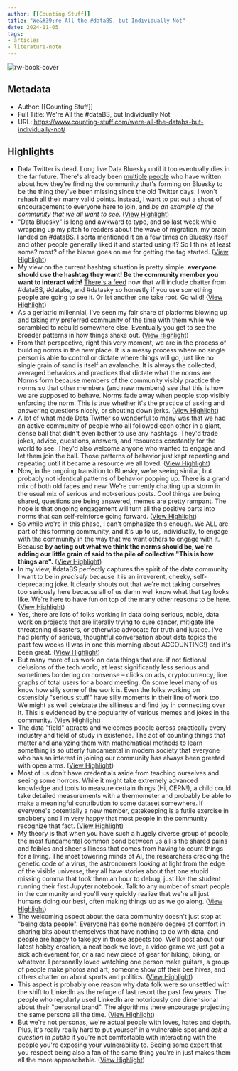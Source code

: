 ```yaml
---
author: [[Counting Stuff]]
title: "We&#39;re All the #dataBS, but Individually Not"
date: 2024-11-05
tags: 
- articles
- literature-note
---
```

![rw-book-cover](https://www.counting-stuff.com/content/images/2024/11/databs.jpg)

## Metadata
- Author: [[Counting Stuff]]
- Full Title: We're All the #dataBS, but Individually Not
- URL: https://www.counting-stuff.com/were-all-the-databs-but-individually-not/

## Highlights
- Data Twitter is dead. Long live Data Bluesky until it too eventually dies in the far future. There's already been [multiple](https://davidsj.substack.com/p/150-back-to-our-roots) [people](https://www.pelayoarbues.com/notes/Bluesky-feels-like-a-breath-of-fresh-air-for-data-folks) who have written about how they're finding the community that's forming on Bluesky to be the thing they've been missing since the old Twitter days. I won't rehash all their many valid points. Instead, I want to put out a shout of encouragement to everyone here to join, and *be an example of the community that we all want to see*. ([View Highlight](https://read.readwise.io/read/01jby875d1j8ahb4vxv2h8xv3c))
- "Data Bluesky" is long and awkward to type, and so last week while wrapping up my pitch to readers about the wave of migration, my brain landed on #dataBS. I sorta mentioned it on a few times on Bluesky itself and other people generally liked it and started using it? So I think at least some? most? of the blame goes on me for getting the tag started. ([View Highlight](https://read.readwise.io/read/01jby87nvkah7hcv6gt93q4c2a))
- My view on the current hashtag situation is pretty simple: **everyone should use the hashtag they want! Be the community member you want to interact with!** [There's a feed](https://bsky.app/profile/gecky.me/feed/aaans52l2ufzc) now that will include chatter from #dataBS, #databs, and #datasky so honestly if you use something people are going to see it. Or let another one take root. Go wild! ([View Highlight](https://read.readwise.io/read/01jby87x4qs8stvg35hpek90zg))
- As a geriatric millennial, I've seen my fair share of platforms blowing up and taking my preferred community of the time with them while we scrambled to rebuild somewhere else. Eventually you get to see the broader patterns in how things shake out. ([View Highlight](https://read.readwise.io/read/01jby8840d6zz8tc5tnms0njq4))
- From that perspective, right this very moment, we are in the process of building norms in the new place. It is a messy process where no single person is able to control or dictate where things will go, just like no single grain of sand is itself an avalanche. It is always the collected, averaged behaviors and practices that dictate what the norms are. Norms form because members of the community visibly practice the norms so that other members (and new members) see that this is how we are supposed to behave. Norms fade away when people stop visibly enforcing the norm. This is true whether it's the practice of asking and answering questions nicely, or shouting down jerks. ([View Highlight](https://read.readwise.io/read/01jby88795kf9n4srhd520va13))
- A lot of what made Data Twitter so wonderful to many was that we had an active community of people who all followed each other in a giant, dense ball that didn't even bother to use any hashtags. They'd trade jokes, advice, questions, answers, and resources constantly for the world to see. They'd also welcome anyone who wanted to engage and let them join the ball. Those patterns of behavior just kept repeating and repeating until it became a resource we all loved. ([View Highlight](https://read.readwise.io/read/01jby88hg8bwz82n6k0brvz0sb))
- Now, in the ongoing transition to Bluesky, we're seeing similar, but probably not identical patterns of behavior popping up. There is a grand mix of both old faces and new. We're currently chatting up a storm in the usual mix of serious and not-serious posts. Cool things are being shared, questions are being answered, memes are pretty rampant. The hope is that ongoing engagement will turn all the positive parts into norms that can self-reinforce going forward. ([View Highlight](https://read.readwise.io/read/01jby88wey9k6m6fb1s8pbeq8k))
- So while we're in this phase, I can't emphasize this enough. We ALL are part of this forming community, and it's up to us, individually, to engage with the community in the way that we want others to engage with it. Because **by acting out what we think the norms should be, we're adding our little grain of said to the pile of collective "This is how things are".** ([View Highlight](https://read.readwise.io/read/01jby890ycgmxn80k078dk1qxw))
- In my view, #dataBS perfectly captures the spirit of the data community I want to be in *precisely* because it is an irreverent, cheeky, self-deprecating joke. It clearly shouts out that we're not taking ourselves too seriously here because all of us damn well know what that tag looks like. We're here to have fun on top of the many other reasons to be here. ([View Highlight](https://read.readwise.io/read/01jby897d2rcx9j4373nx0zcet))
- Yes, there are lots of folks working in data doing serious, noble, data work on projects that are literally trying to cure cancer, mitigate life threatening disasters, or otherwise advocate for truth and justice. I've had plenty of serious, thoughtful conversation about data topics the past few weeks (I was in one this morning about ACCOUNTING!) and it's been great. ([View Highlight](https://read.readwise.io/read/01jby89gbt4n578c5eb5qhs6h3))
- But many more of us work on data things that are. if not fictional delusions of the tech world, at least significantly less serious and sometimes bordering on nonsense – clicks on ads, cryptocurrency, line graphs of total users for a board meeting. On some level many of us know how silly some of the work is. Even the folks working on ostensibly "serious stuff" have silly moments in their line of work too. We might as well celebrate the silliness and find joy in connecting over it. This is evidenced by the popularity of various memes and jokes in the community. ([View Highlight](https://read.readwise.io/read/01jby89nx0j7bzwhmmmt1m1y7x))
- The data "field" attracts and welcomes people across practically every industry and field of study in existence. The act of counting things that matter and analyzing them with mathematical methods to learn something is so utterly fundamental in modern society that everyone who has an interest in joining our community has always been greeted with open arms. ([View Highlight](https://read.readwise.io/read/01jby8a3708gzv98eg8c1vm0dr))
- Most of us don't have credentials aside from teaching ourselves and seeing some horrors. While it might take extremely advanced knowledge and tools to measure certain things (Hi, CERN!), a child could take detailed measurements with a thermometer and probably be able to make a meaningful contribution to some dataset somewhere. If everyone's potentially a new member, gatekeeping is a futile exercise in snobbery and I'm very happy that most people in the community recognize that fact. ([View Highlight](https://read.readwise.io/read/01jby8a5hxb5xz3c66bwyyc5e3))
- My theory is that when you have such a hugely diverse group of people, the most fundamental common bond between us all is the shared pains and foibles and sheer silliness that comes from having to count things for a living. The most towering minds of AI, the researchers cracking the genetic code of a virus, the astronomers looking at light from the edge of the visible universe, they all have stories about that one stupid missing comma that took them an hour to debug, just like the student running their first Jupyter notebook. Talk to any number of smart people in the community and you'll very quickly realize that we're all just humans doing our best, often making things up as we go along. ([View Highlight](https://read.readwise.io/read/01jby8adjjzws9smaq9vf1jww8))
- The welcoming aspect about the data community doesn't just stop at "being data people". Everyone has some nonzero degree of comfort in sharing bits about themselves that have nothing to do with data, and people are happy to take joy in those aspects too. We'll post about our latest hobby creation, a neat book we love, a video game we just got a sick achievement for, or a rad new piece of gear for hiking, biking, or whatever. I personally loved watching one person make guitars, a group of people make photos and art, someone show off their bee hives, and others chatter on about sports and politics. ([View Highlight](https://read.readwise.io/read/01jby8axwkh9kta0p80jke4mf7))
- This aspect is probably one reason why data folk were so unsettled with the shift to LinkedIn as the refuge of last resort the past few years. The people who regularly used LinkedIn are notoriously one dimensional about their "personal brand". The algorithms there encourage projecting the same persona all the time. ([View Highlight](https://read.readwise.io/read/01jby8b4qhsye7fr48pr33sdmz))
- But we're not personas, we're actual people with loves, hates and depth. Plus, it's really really hard to put yourself in a vulnerable spot and *ask a question in public* if you're not comfortable with interacting with the people you're exposing your vulnerability to. Seeing some expert that you respect being also a fan of the same thing you're in just makes them all the more approachable. ([View Highlight](https://read.readwise.io/read/01jby8b8mf8pqwewjtb4nsp96x))
